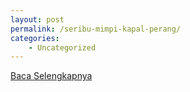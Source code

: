 ```yaml
---
layout: post
permalink: /seribu-mimpi-kapal-perang/
categories:
    - Uncategorized
---
```


[Baca Selengkapnya](/10)